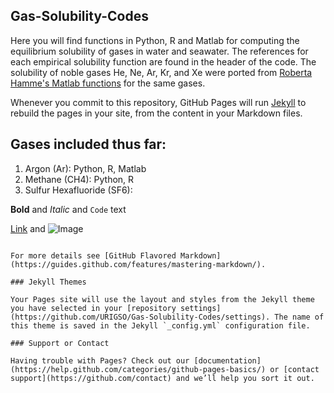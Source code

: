 ## Gas-Solubility-Codes

Here you will find functions in Python, R and Matlab for computing the equilibrium solubility of gases in water and seawater. The references for each empirical solubility function are found in the header of the code.   The solubility of noble gases He, Ne, Ar, Kr, and Xe were ported from [Roberta Hamme's Matlab functions](https://web.uvic.ca/~rhamme/download.html) for the same gases.

Whenever you commit to this repository, GitHub Pages will run [Jekyll](https://jekyllrb.com/) to rebuild the pages in your site, from the content in your Markdown files.

## Gases included thus far:
1. Argon (Ar):  Python, R, Matlab
3. Methane (CH4):  Python, R
2. Sulfur Hexafluoride (SF6): 

**Bold** and _Italic_ and `Code` text

[Link](url) and ![Image](src)
```

For more details see [GitHub Flavored Markdown](https://guides.github.com/features/mastering-markdown/).

### Jekyll Themes

Your Pages site will use the layout and styles from the Jekyll theme you have selected in your [repository settings](https://github.com/URIGSO/Gas-Solubility-Codes/settings). The name of this theme is saved in the Jekyll `_config.yml` configuration file.

### Support or Contact

Having trouble with Pages? Check out our [documentation](https://help.github.com/categories/github-pages-basics/) or [contact support](https://github.com/contact) and we’ll help you sort it out.
